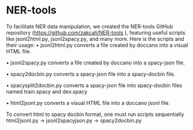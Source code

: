 # NER-tools

To facilitate NER data manipulation, we created the NER-tools GitHub repository (https://github.com/zakcali/NER-tools ), featuring useful scripts like jsonl2html.py, jsonl2spacy.py, and many more. Here is the scripts and their usage:
•	jsonl2html.py converts a file created by doccano into a visual HTML file.

•	jsonl2spacy.py converts a file created by doccano into a spacy-json file.

•	spacy2docbin.py converts a spacy-json file into a spacy-docbin file.

•	spacysplit2docbin.py converts a spacy-json file into spacy-docbin files named train.spacy and dev.spacy

•	html2jsonl.py converts a visual HTML file into a doccano jsonl file.


To convert html to spacy docbin format, one must run scripts sequentially html2jsonl.py -> jsonl2spacyjson.py -> spacy2docbin.py
